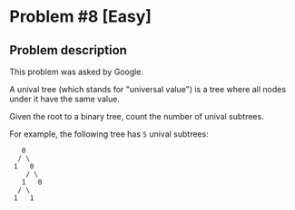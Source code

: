 # Problem #8 [Easy]

## Problem description

This problem was asked by Google.

A unival tree (which stands for "universal value") is a tree where all nodes under it have the same value.

Given the root to a binary tree, count the number of unival subtrees.

For example, the following tree has `5` unival subtrees:

```
   0
  / \
 1   0
    / \
   1   0
  / \
 1   1
```
